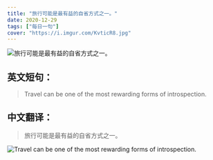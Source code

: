 ```yaml
---
title: "旅行可能是最有益的自省方式之一。"
date: 2020-12-29
tags: ["每日一句"]
cover: "https://i.imgur.com/KvticR8.jpg"
---
```


![旅行可能是最有益的自省方式之一。](https://i.imgur.com/GxRetgU.jpg)

## 英文短句：
> Travel can be one of the most rewarding forms of introspection.

<!--more-->

## 中文翻译：
> 旅行可能是最有益的自省方式之一。

![Travel can be one of the most rewarding forms of introspection.](https://i.imgur.com/5ckDcA2.jpg)

